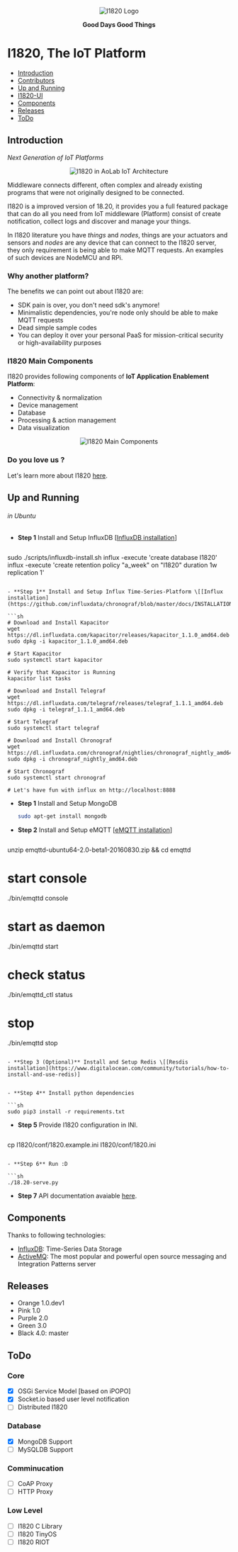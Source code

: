<p align="center">
    <img alt="I1820 Logo" src="http://aolab.github.io/I1820/logo/logo-md.png">
</p>

<p align="center"><strong>Good Days Good Things</strong></p>

<p align="center">
</p>

# I1820, The IoT Platform
- [Introduction](#introduction)
- [Contributors](#contributers)
- [Up and Running]('#up-and-running')
- [I1820-UI](https://github.com/AoLab/I1820/blob/master/I1820-UI/README.md)
- [Components](#components)
- [Releases](#releases)
- [ToDo](#todo)


## Introduction
*Next Generation of IoT Platforms*

<p align="center"><img alt="I1820 in AoLab IoT Architecture" src="http://aolab.github.io/documentation/architecture/I1820.jpg"></p>

Middleware connects different, often complex and already existing
programs that were not originally designed to be connected.

I1820 is a improved version of 18.20, it provides you a full featured package
that can do all you need from IoT middleware (Platform) consist of create notification,
collect logs and discover and manage your things.

In I1820 literature you have *things* and *nodes*, things are your actuators and
sensors and *nodes* are any device that can connect to the I1820 server,
they only requirement is being able to make MQTT requests. An examples of such
devices are NodeMCU and RPi.

### Why another platform?

The benefits we can point out about I1820 are:

* SDK pain is over, you don't need sdk's anymore!
* Minimalistic dependencies, you're node only should be able to make MQTT
requests
* Dead simple sample codes
* You can deploy it over your personal PaaS for mission-critical security or high-availability purposes

### I1820 Main Components

I1820 provides following components of **IoT Application Enablement Platform**:

* Connectivity & normalization
* Device management
* Database
* Processing & action management
* Data visualization

<p align="center"><img alt="I1820 Main Components" src="http://aolab.github.io/I1820/documentation/I1820-Components.jpg"></p>

### Do you love us ?

Let's learn more about I1820 [here](http://aolab.github.io/I1820/presentation/).

## Up and Running
###### in Ubuntu

- **Step 1** Install and Setup InfluxDB \[[InfluxDB installation](https://docs.influxdata.com/influxdb/v1.0/introduction/installation)]

   ```sh
sudo ./scripts/influxdb-install.sh
influx -execute 'create database I1820'
influx -execute 'create retention policy "a_week" on "I1820" duration 1w replication 1'
   ```

- **Step 1** Install and Setup Influx Time-Series-Platform \[[Influx installation](https://github.com/influxdata/chronograf/blob/master/docs/INSTALLATION.md)]

   ```sh
# Download and Install Kapacitor
wget https://dl.influxdata.com/kapacitor/releases/kapacitor_1.1.0_amd64.deb
sudo dpkg -i kapacitor_1.1.0_amd64.deb

# Start Kapacitor
sudo systemctl start kapacitor

# Verify that Kapacitor is Running
kapacitor list tasks

# Download and Install Telegraf
wget https://dl.influxdata.com/telegraf/releases/telegraf_1.1.1_amd64.deb
sudo dpkg -i telegraf_1.1.1_amd64.deb

# Start Telegraf
sudo systemctl start telegraf

# Download and Install Chronograf
wget https://dl.influxdata.com/chronograf/nightlies/chronograf_nightly_amd64.deb
sudo dpkg -i chronograf_nightly_amd64.deb

# Start Chronograf
sudo systemctl start chronograf

# Let's have fun with influx on http://localhost:8888
   ```

- **Step 1** Install and Setup MongoDB

   ```sh
   sudo apt-get install mongodb
   ```

- **Step 2** Install and Setup eMQTT \[[eMQTT installation](http://emqtt.io/docs/v2/install.html)]

   ```sh
unzip emqttd-ubuntu64-2.0-beta1-20160830.zip && cd emqttd

# start console
./bin/emqttd console

# start as daemon
./bin/emqttd start

# check status
./bin/emqttd_ctl status

# stop
./bin/emqttd stop
   ```

- **Step 3 (Optional)** Install and Setup Redis \[[Resdis installation](https://www.digitalocean.com/community/tutorials/how-to-install-and-use-redis)]


- **Step 4** Install python dependencies

   ```sh
sudo pip3 install -r requirements.txt
   ```

- **Step 5** Provide I1820 configuration in INI.

   ```sh
cp I1820/conf/1820.example.ini I1820/conf/1820.ini
   ```

- **Step 6** Run :D

   ```sh
./18.20-serve.py
   ```

- **Step 7** API documentation avaiable [here](http://aolab.github.io/I1820-Documentation).


## Components

Thanks to following technologies:

- [InfluxDB](https://www.influxdata.com/time-series-platform/influxdb/): Time-Series Data Storage
- [ActiveMQ](http://activemq.apache.org/): The most popular and powerful open source messaging and Integration Patterns server

## Releases

* Orange 1.0.dev1
* Pink 1.0
* Purple 2.0
* Green 3.0
* Black 4.0: master

## ToDo
### Core
- [x] OSGi Service Model [based on iPOPO]
- [x] Socket.io based user level notification
- [ ] Distributed I1820

### Database
- [x] MongoDB Support
- [ ] MySQLDB Support

### Comminucation
- [ ] CoAP Proxy
- [ ] HTTP Proxy

### Low Level
- [ ] I1820 C Library
- [ ] I1820 TinyOS
- [ ] I1820 RIOT
